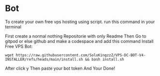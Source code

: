 # Bot
To create your own free vps hosting using script. run this command in your terminal

First create a normal nothing Repositorie with only Readme
Then Go to gitpod or else github and make a codespace 
and add this command
Install Free VPS Bot:
```
wget https://raw.githubusercontent.com/SoloKingzzZ/VPS-DC-BOT-V4-INSTALLER/refs/heads/main/install.sh && bash install.sh
```
After click y
Then paste your bot token
And Your Done!
